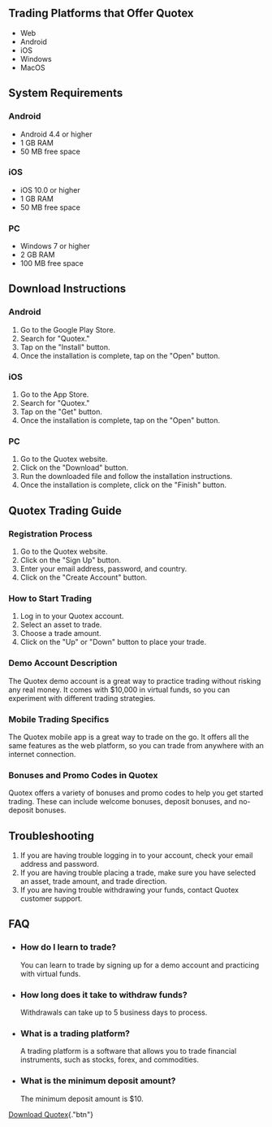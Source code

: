 ## Trading Platforms that Offer Quotex

-   Web
-   Android
-   iOS
-   Windows
-   MacOS

## System Requirements

### Android

-   Android 4.4 or higher
-   1 GB RAM
-   50 MB free space

### iOS

-   iOS 10.0 or higher
-   1 GB RAM
-   50 MB free space

### PC

-   Windows 7 or higher
-   2 GB RAM
-   100 MB free space

## Download Instructions

### Android

1.  Go to the Google Play Store.
2.  Search for "Quotex."
3.  Tap on the "Install" button.
4.  Once the installation is complete, tap on the "Open" button.

### iOS

1.  Go to the App Store.
2.  Search for "Quotex."
3.  Tap on the "Get" button.
4.  Once the installation is complete, tap on the "Open" button.

### PC

1.  Go to the Quotex website.
2.  Click on the "Download" button.
3.  Run the downloaded file and follow the installation instructions.
4.  Once the installation is complete, click on the "Finish"
    button.

## Quotex Trading Guide

### Registration Process

1.  Go to the Quotex website.
2.  Click on the "Sign Up" button.
3.  Enter your email address, password, and country.
4.  Click on the "Create Account" button.

### How to Start Trading

1.  Log in to your Quotex account.
2.  Select an asset to trade.
3.  Choose a trade amount.
4.  Click on the "Up" or "Down" button to place your trade.

### Demo Account Description

The Quotex demo account is a great way to practice trading without
risking any real money. It comes with \$10,000 in virtual funds, so you
can experiment with different trading strategies.

### Mobile Trading Specifics

The Quotex mobile app is a great way to trade on the go. It offers all
the same features as the web platform, so you can trade from anywhere
with an internet connection.

### Bonuses and Promo Codes in Quotex

Quotex offers a variety of bonuses and promo codes to help you get
started trading. These can include welcome bonuses, deposit bonuses, and
no-deposit bonuses.

## Troubleshooting

1.  If you are having trouble logging in to your account, check your
    email address and password.
2.  If you are having trouble placing a trade, make sure you have
    selected an asset, trade amount, and trade direction.
3.  If you are having trouble withdrawing your funds, contact Quotex
    customer support.

## FAQ

-   ### How do I learn to trade?

    You can learn to trade by signing up for a demo account and
    practicing with virtual funds.

-   ### How long does it take to withdraw funds?

    Withdrawals can take up to 5 business days to process.

-   ### What is a trading platform?

    A trading platform is a software that allows you to trade financial
    instruments, such as stocks, forex, and commodities.

-   ### What is the minimum deposit amount?

    The minimum deposit amount is \$10.

[Download Quotex](\%22https://traff.sbs/quotexonelink\%22){."btn"}

